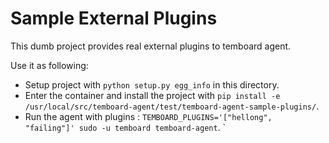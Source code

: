 # Sample External Plugins

This dumb project provides real external plugins to temboard agent.

Use it as following:

- Setup project with `python setup.py egg_info` in this directory.
- Enter the container and install the project with `pip install -e /usr/local/src/temboard-agent/test/temboard-agent-sample-plugins/`.
- Run the agent with plugins : `TEMBOARD_PLUGINS='["hellong", "failing"]' sudo -u temboard temboard-agent`. `
